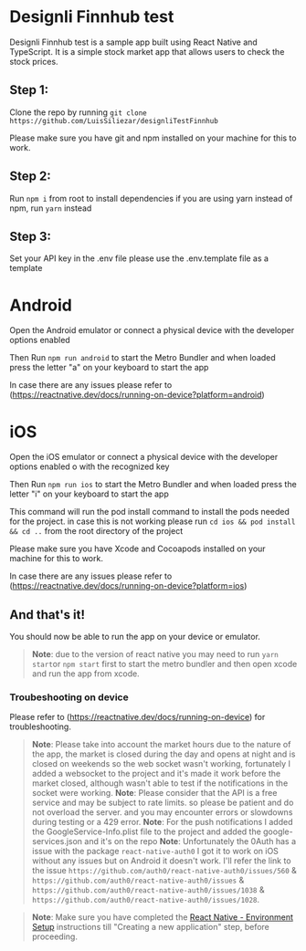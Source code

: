 # Designli Finnhub test
Designli Finnhub test is a sample app built using React Native and TypeScript. It is a simple stock market app that allows users to check the stock prices.

## Step 1:
Clone the repo by running `git clone https://github.com/LuisSiliezar/designliTestFinnhub`

Please make sure you have git and npm installed on your machine for this to work.

## Step 2:
Run `npm i` from root to install dependencies
if you are using yarn instead of npm, run `yarn` instead

## Step 3:
Set your API key in the .env file please use the .env.template file as a template

# Android
Open the Android emulator or connect a physical device with the developer options enabled

Then Run `npm run android` to start the Metro Bundler and when loaded press the letter "a" on your keyboard to start the app

In case there are any issues please refer to (https://reactnative.dev/docs/running-on-device?platform=android)

# iOS
Open the iOS emulator or connect a physical device with the developer options enabled o with the recognized key 

Then Run `npm run ios` to start the Metro Bundler and when loaded press the letter "i" on your keyboard to start the app

This command will run the pod install command to install the pods needed for the project.
in case this is not working please run `cd ios && pod install && cd ..` from the root directory of the project

Please make sure you have Xcode and Cocoapods installed on your machine for this to work.

In case there are any issues please refer to (https://reactnative.dev/docs/running-on-device?platform=ios)
## And that's it!

You should now be able to run the app on your device or emulator.
>**Note**: due to the version of react native you may need to run `yarn start`or `npm start` first to start the metro bundler and then open xcode and run the app from xcode.


### Troubeshooting on device
Please refer to (https://reactnative.dev/docs/running-on-device) for troubleshooting.
>**Note**: Please take into account the market hours due to the nature of the app, the market is closed during the day and opens at night and is closed on weekends so the web socket wasn't working, fortunately I added a websocket to the project and it's made it work before the market closed, although wasn't able to test if the notifications in the socket were working.
>**Note**: Please consider that the API is a free service and may be subject to rate limits. so please be patient and do not overload the server. and you may encounter errors or slowdowns during testing or a 429 error.
>**Note**: For the push notifications I added the GoogleService-Info.plist file to the project and added the google-services.json and it's on the repo
>**Note**: Unfortunately the 0Auth has a issue with the package `react-native-auth0` I got it to work on iOS without any issues but on Android it doesn't work. I'll refer the link to the issue `https://github.com/auth0/react-native-auth0/issues/560` & `https://github.com/auth0/react-native-auth0/issues` & `https://github.com/auth0/react-native-auth0/issues/1038` & `https://github.com/auth0/react-native-auth0/issues/1028`.


>**Note**: Make sure you have completed the [React Native - Environment Setup](https://reactnative.dev/docs/getting-started-without-a-framework) instructions till "Creating a new application" step, before proceeding.